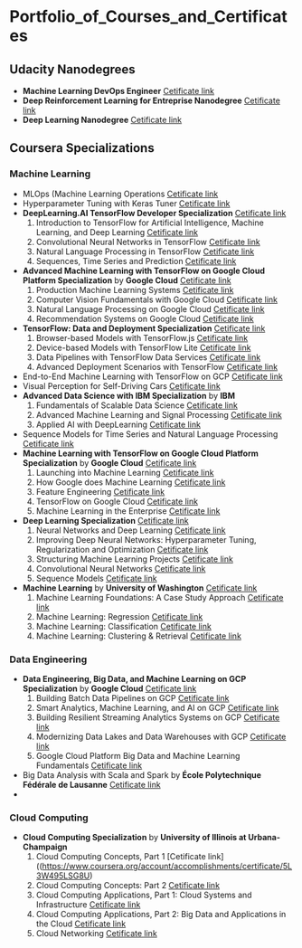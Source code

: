 # Portfolio_of_Courses_and_Certificates

## Udacity Nanodegrees

- **Machine Learning DevOps Engineer** [Cetificate link](https://www.udacity.com/certificate/SKNDHJRD)
- **Deep Reinforcement Learning for Entreprise Nanodegree** [Cetificate link](https://confirm.udacity.com/J9DT9HAP)
- **Deep Learning Nanodegree** [Cetificate link](https://confirm.udacity.com/RE663M4D)

## Coursera Specializations

### **Machine Learning** ###

- MLOps (Machine Learning Operations [Cetificate link](https://coursera.org/share/bb7f80cb36d07bca2522b45a8fa23aa2)
- Hyperparameter Tuning with Keras Tuner [Cetificate link](https://coursera.org/share/bb7f80cb36d07bca2522b45a8fa23aa2)
- **DeepLearning.AI TensorFlow Developer Specialization** [Cetificate link](https://coursera.org/share/bf62d6d9572868ef5d442e02a24d7e66)
   1. Introduction to TensorFlow for Artificial Intelligence, Machine Learning, and Deep Learning [Cetificate link]({https://coursera.org/share/7f0d2140f7b0e7c1f2f6be76ce64b79b)
   2. Convolutional Neural Networks in TensorFlow [Cetificate link](https://coursera.org/share/ae186332d166cda310c313b7d0fbb12c)
   3. Natural Language Processing in TensorFlow [Cetificate link](https://coursera.org/share/c09a0583175208235e045741078d6ae3)
   4. Sequences, Time Series and Prediction [Cetificate link](https://coursera.org/share/8664e7fe4787204233037dcea8561f61)
- **Advanced Machine Learning with TensorFlow on Google Cloud Platform Specialization** by __Google Cloud__ [Cetificate link](https://www.coursera.org/account/accomplishments/specialization/E9QNQANBBKLU?utm_source=link&utm_medium=certificate&utm_content=cert_image&utm_campaign=sharing_cta&utm_product=s12)
   1. Production Machine Learning Systems [Cetificate link](https://coursera.org/share/2c20ee8f260356b05381e1079a0d4459)
   2. Computer Vision Fundamentals with Google Cloud [Cetificate link](https://coursera.org/share/94a02a70378464c4072527e81713544b)
   3. Natural Language Processing on Google Cloud [Cetificate link](https://coursera.org/share/a860de381be971bbd1a0949043f5d27f)
   4. Recommendation Systems on Google Cloud [Cetificate link](https://coursera.org/share/7fd876a33531ef398f54c56578dcbd3b)
- **TensorFlow: Data and Deployment Specialization** [Cetificate link](https://www.coursera.org/account/accomplishments/specialization/MSX49PTWDL95?utm_source=link&utm_medium=certificate&utm_content=cert_image&utm_campaign=sharing_cta&utm_product=s12n)
   1. Browser-based Models with TensorFlow.js [Cetificate link](https://coursera.org/share/4ce6e00bfa4cb3ace778e93454d4e649)
   2. Device-based Models with TensorFlow Lite [Cetificate link](https://coursera.org/share/b2ed05b95680c97737865f9061997eb3)
   3. Data Pipelines with TensorFlow Data Services [Cetificate link](https://coursera.org/share/ac977274e76a14ffa2c857cc09669c26)
   4. Advanced Deployment Scenarios with TensorFlow [Cetificate link](https://coursera.org/share/1900df628896ceaf2880444e6fa959c6)
- End-to-End Machine Learning with TensorFlow on GCP  [Cetificate link](https://www.coursera.org/account/accomplishments/certificate/VEPN4T58BN24)
- Visual Perception for Self-Driving Cars [Cetificate link](https://www.coursera.org/account/accomplishments/certificate/6BS2PEF7YC3U)
- **Advanced Data Science with IBM Specialization** by __IBM__
   1. Fundamentals of Scalable Data Science [Cetificate link](https://www.coursera.org/account/accomplishments/certificate/XDXFHF3THXJZ)
   2. Advanced Machine Learning and Signal Processing [Cetificate link](https://www.coursera.org/account/accomplishments/certificate/U4RAMCBAYVY9)
   3. Applied AI with DeepLearning [Cetificate link](https://www.coursera.org/account/accomplishments/certificate/VVARCQVM3M6M)
- Sequence Models for Time Series and Natural Language Processing [Cetificate link](https://www.coursera.org/account/accomplishments/certificate/4KCBZMR9ZKXA)
- **Machine Learning with TensorFlow on Google Cloud Platform Specialization** by __Google Cloud__ [Cetificate link](https://www.coursera.org/account/accomplishments/specialization/CTRH793JXRZR)
   1. Launching into Machine Learning [Cetificate link](https://coursera.org/share/ca58650e24584a7958efdf9afecc2133)
   2. How Google does Machine Learning [Cetificate link](https://coursera.org/share/7bf0e074f1c723292dc89dce1cfc57ef)
   3. Feature Engineering [Cetificate link](https://coursera.org/share/dc08ebacc70c7b02b1c2ca4118fd040f)
   4. TensorFlow on Google Cloud [Cetificate link](https://coursera.org/share/373cfaccf0e5c37d1e881c53c797ce12)
   5. Machine Learning in the Enterprise [Cetificate link](https://coursera.org/share/9b373d966b06e9308b6026f798236ef0)
- **Deep Learning Specialization** [Cetificate link](https://www.coursera.org/account/accomplishments/specialization/NNBP6DJ2T6FJ)
   1. Neural Networks and Deep Learning [Cetificate link](https://coursera.org/share/f8bbbfb2f94ca298f34ba91949619107)
   2. Improving Deep Neural Networks: Hyperparameter Tuning, Regularization and Optimization [Cetificate link](https://coursera.org/share/8a2a8bf6c5683bc1f961de7326ddd9c2)
   3. Structuring Machine Learning Projects [Cetificate link](https://coursera.org/share/53a7965621ef864453b393eb12041034)
   4. Convolutional Neural Networks [Cetificate link](https://coursera.org/share/2b1688bcf3bbc0a13e99b11eb70ab471)
   5. Sequence Models [Cetificate link](https://coursera.org/share/6e1042025f4f583a86a58ee3d8f69079)
- **Machine Learning** by __University of Washington__ [Cetificate link](https://www.coursera.org/account/accomplishments/specialization/HRBHWYRRJMD2)
   1. Machine Learning Foundations: A Case Study Approach [Cetificate link](https://coursera.org/share/4d50dd76276651e8c304ae6e31f92bf4)
   2. Machine Learning: Regression [Cetificate link](https://coursera.org/share/d1659978314cbc46fbe33ae509f2f340)
   3. Machine Learning: Classification [Cetificate link](https://coursera.org/share/77edec2e45646bc94487a7e3a3455f32)
   4. Machine Learning: Clustering & Retrieval [Cetificate link](https://coursera.org/share/dfe1aa4d0af14aa204c784a7ef8957f6)

      
### **Data Engineering** ###

- **Data Engineering, Big Data, and Machine Learning on GCP Specialization** by __Google Cloud__ [Cetificate link](https://coursera.org/share/e26cde7d3f4b2d8187a6d49ef4778bfd)  
  1. Building Batch Data Pipelines on GCP [Cetificate link](https://coursera.org/share/d3870b918e760fa7e027cd861f254471)
  2. Smart Analytics, Machine Learning, and AI on GCP [Cetificate link](https://coursera.org/share/19e83d2fb2f6d7c583757a09d069392c)
  3. Building Resilient Streaming Analytics Systems on GCP [Cetificate link](https://coursera.org/share/5bbeec00e5e9c58555fe3549f50874b5)
  4. Modernizing Data Lakes and Data Warehouses with GCP [Cetificate link](https://coursera.org/share/b43f220256074be5b4e19cb54b8e121c)
  5. Google Cloud Platform Big Data and Machine Learning Fundamentals  [Cetificate link](https://coursera.org/share/207591df8f021c5caa80dda29e7805a4)
- Big Data Analysis with Scala and Spark by __École Polytechnique Fédérale de Lausanne__ [Cetificate link](https://www.coursera.org/account/accomplishments/certificate/XC7L9N92TAK5)
- 

### Cloud Computing ###

- **Cloud Computing Specialization** by __University of Illinois at Urbana-Champaign__
   1. Cloud Computing Concepts, Part 1 [Cetificate link]((https://www.coursera.org/account/accomplishments/certificate/5L3W495LSG8U)
   2. Cloud Computing Concepts: Part 2 [Cetificate link]({https://www.coursera.org/account/accomplishments/certificate/NPNFYC9XSUR8)
   3. Cloud Computing Applications, Part 1: Cloud Systems and Infrastructure [Cetificate link](https://www.coursera.org/account/accomplishments/certificate/5XULRD4KRAAW)
   4. Cloud Computing Applications, Part 2: Big Data and Applications in the Cloud [Cetificate link](https://www.coursera.org/account/accomplishments/certificate/Y4ZA87JG627K)
   5. Cloud Networking [Cetificate link](https://coursera.org/share/854c1ea7c03fd3d7bf8c2f943a99fa21)
